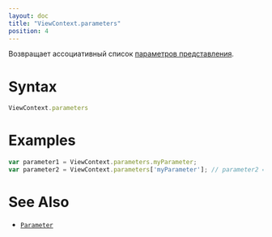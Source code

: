 ```yaml
---
layout: doc
title: "ViewContext.parameters"
position: 4
---
```


Возвращает ассоциативный список [параметров представления](../../Parameter/).

# Syntax

```js
ViewContext.parameters
```

# Examples

```js
var parameter1 = ViewContext.parameters.myParameter;
var parameter2 = ViewContext.parameters['myParameter']; // parameter2 === parameter1
```

# See Also

* [`Parameter`](../../Parameter/)
